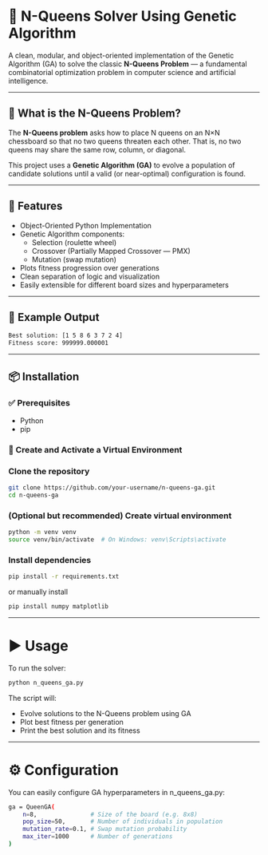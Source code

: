 # 🧬 N-Queens Solver Using Genetic Algorithm

A clean, modular, and object-oriented implementation of the Genetic Algorithm (GA) to solve the classic **N-Queens Problem** — a fundamental combinatorial optimization problem in computer science and artificial intelligence.

---

## 🧠 What is the N-Queens Problem?

The **N-Queens problem** asks how to place N queens on an N×N chessboard so that no two queens threaten each other. That is, no two queens may share the same row, column, or diagonal.

This project uses a **Genetic Algorithm (GA)** to evolve a population of candidate solutions until a valid (or near-optimal) configuration is found.

---

## 🚀 Features

- Object-Oriented Python Implementation
- Genetic Algorithm components:
  - Selection (roulette wheel)
  - Crossover (Partially Mapped Crossover — PMX)
  - Mutation (swap mutation)
- Plots fitness progression over generations
- Clean separation of logic and visualization
- Easily extensible for different board sizes and hyperparameters

---

## 🧪 Example Output
```bash
Best solution: [1 5 8 6 3 7 2 4]
Fitness score: 999999.000001
```
---
## 📦 Installation

### ✅ Prerequisites

- Python 
- pip

### 🔧 Create and Activate a Virtual Environment


### Clone the repository
```bash
git clone https://github.com/your-username/n-queens-ga.git
cd n-queens-ga
```
### (Optional but recommended) Create virtual environment
```bash
python -m venv venv
source venv/bin/activate  # On Windows: venv\Scripts\activate
```
### Install dependencies
```bash
pip install -r requirements.txt
```
or manually install
```bash
pip install numpy matplotlib
```

---

# ▶️ Usage
To run the solver:
```bash
python n_queens_ga.py
```
The script will:
- Evolve solutions to the N-Queens problem using GA
- Plot best fitness per generation
- Print the best solution and its fitness

---

# ⚙️ Configuration
You can easily configure GA hyperparameters in n_queens_ga.py:
```bash
ga = QueenGA(
    n=8,               # Size of the board (e.g. 8x8)
    pop_size=50,       # Number of individuals in population
    mutation_rate=0.1, # Swap mutation probability
    max_iter=1000      # Number of generations
)
```
